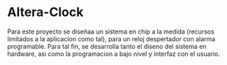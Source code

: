 # Altera-Clock

Para este proyecto se diseñaa un sistema en chip a la medida (recursos limitados a la
aplicacion  como  tal),  para  un  reloj  despertador  con  alarma  programable.  Para  tal  fin,  se desarrolla
tanto el diseno del sistema en hardware, ası como la programacion a
bajo nivel y interfaz con el usuario.
